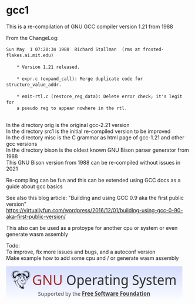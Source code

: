 # gcc1
This is a re-compilation of GNU GCC compiler version 1.21 from 1988

From the ChangeLog:  
~~~  
Sun May  1 07:20:34 1988  Richard Stallman  (rms at frosted-flakes.ai.mit.edu)  
  
	* Version 1.21 released.  
  
	* expr.c (expand_call): Merge duplicate code for structure_value_addr.  
  
	* emit-rtl.c (restore_reg_data): Delete error check; it's legit for  
	a pseudo reg to appear nowhere in the rtl.  
  
~~~  
  
In the directory orig is the original gcc-2.21 version  
In the directory src1 is the initial re-compiled version to be improved  
In the directory misc is the C grammar as html page of gcc-1.21 and other gcc versions  
In the directory bison is the oldest known GNU Bison parser generator from 1988  
This GNU Bison version from 1988 can be re-compiled without issues in 2021  
  
Re-compiling can be fun and this can be extended using GCC docs as a guide about gcc basics  
  
See also this blog article: "Building and using GCC 0.9 aka the first public version"  
https://virtuallyfun.com/wordpress/2016/12/01/building-using-gcc-0-90-aka-first-public-version/  
  
This also can be used as a protoype for another cpu or system or even generate wasm assembly  
  
Todo:  
To improve, fix more issues and bugs, and a autoconf version  
Make example how to add some cpu and / or generate wasm assembly  
  
![screenshot](gnufsf.png)  
  
